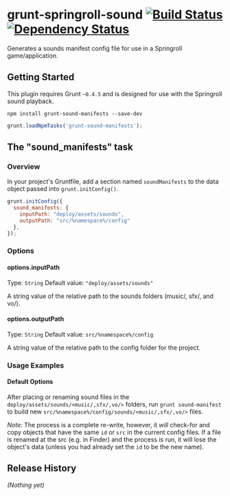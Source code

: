 # grunt-springroll-sound [![Build Status](https://travis-ci.org/SpringRoll/grunt-springroll-sound.svg)](https://travis-ci.org/SpringRoll/grunt-springroll-sound) [![Dependency Status](https://david-dm.org/SpringRoll/grunt-springroll-sound.svg)](https://david-dm.org/SpringRoll/grunt-springroll-sound)

Generates a sounds manifest config file for use in a Springroll game/application.

## Getting Started
This plugin requires Grunt `~0.4.5` and is designed for use with the Springroll sound playback. 

```shell
npm install grunt-sound-manifests --save-dev
```
```js
grunt.loadNpmTasks('grunt-sound-manifests');
```

## The "sound_manifests" task

### Overview
In your project's Gruntfile, add a section named `soundManifests` to the data object passed into `grunt.initConfig()`.

```js
grunt.initConfig({
  sound_manifests: {
    inputPath: "deploy/assets/sounds",
    outputPath: "src/%namespace%/config"
  },
});
```

### Options

#### options.inputPath
Type: `String`
Default value: `"deploy/assets/sounds"`

A string value of the relative path to the sounds folders (music/, sfx/, and vo/).

#### options.outputPath
Type: `String`
Default value: `src/%namespace%/config`

A string value of the relative path to the config folder for the project.

### Usage Examples

#### Default Options
After placing or renaming sound files in the `deploy/assets/sounds/<music/,sfx/,vo/>` folders, run `grunt sound-manifest` to build new  `src/%namespace%/config/sounds/<music/,sfx/,vo/>` files. 

_Note:_ The process is a complete re-write, however, it _will_ check-for and copy objects that have the same `id` or `src` in the current config files. If a file is renamed at the src (e.g. in Finder) and the process is run, it will lose the object's data (unless you had already set the `id` to be the new name). 

## Release History
_(Nothing yet)_
